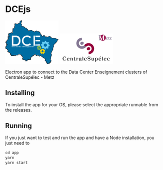 # DCEjs

<img src="https://github.com/jeremyfix/dcejs/blob/main/app/dce-coul.png?raw=true" width="170">

<img src="https://github.com/jeremyfix/dcejs/blob/main/app/cs.png?raw=true" width="170">

Electron app to connect to the Data Center Enseignement clusters of CentraleSupélec - Metz

## Installing

To install the app for your OS, please select the appropriate runnable from the releases.

## Running

If you just want to test and run the app and have a Node installation, you just need to

	cd app
	yarn
	yarn start

